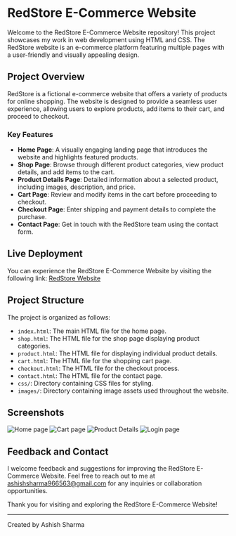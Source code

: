 # RedStore E-Commerce Website

Welcome to the RedStore E-Commerce Website repository! This project showcases my work in web development using HTML and CSS. The RedStore website is an e-commerce platform featuring multiple pages with a user-friendly and visually appealing design.

## Project Overview

RedStore is a fictional e-commerce website that offers a variety of products for online shopping. The website is designed to provide a seamless user experience, allowing users to explore products, add items to their cart, and proceed to checkout.

### Key Features

- **Home Page**: A visually engaging landing page that introduces the website and highlights featured products.
- **Shop Page**: Browse through different product categories, view product details, and add items to the cart.
- **Product Details Page**: Detailed information about a selected product, including images, description, and price.
- **Cart Page**: Review and modify items in the cart before proceeding to checkout.
- **Checkout Page**: Enter shipping and payment details to complete the purchase.
- **Contact Page**: Get in touch with the RedStore team using the contact form.

## Live Deployment

You can experience the RedStore E-Commerce Website by visiting the following link: [RedStore Website](https://atharvbadekar.github.io/Web_development_Internship_task/(https://atharvbadekar.github.io/Web_development_Internship/))

## Project Structure

The project is organized as follows:

- `index.html`: The main HTML file for the home page.
- `shop.html`: The HTML file for the shop page displaying product categories.
- `product.html`: The HTML file for displaying individual product details.
- `cart.html`: The HTML file for the shopping cart page.
- `checkout.html`: The HTML file for the checkout process.
- `contact.html`: The HTML file for the contact page.
- `css/`: Directory containing CSS files for styling.
- `images/`: Directory containing image assets used throughout the website.

## Screenshots

![Home page](https://github.com/atharvbadekar/Web_development_Internship_task/blob/8d61d4d65579e5a0d763abb06c592036d4c46a1f/screenshots/Cart.png)
![Cart page](https://github.com/atharvbadekar/Web_development_Internship_task/blob/8d61d4d65579e5a0d763abb06c592036d4c46a1f/screenshots/Login%20page.png)
![Product Details](https://github.com/atharvbadekar/Web_development_Internship_task/blob/8d61d4d65579e5a0d763abb06c592036d4c46a1f/screenshots/Product%20details.png)
![Login page](https://github.com/atharvbadekar/Web_development_Internship_task/blob/8d61d4d65579e5a0d763abb06c592036d4c46a1f/screenshots/home.png)

## Feedback and Contact

I welcome feedback and suggestions for improving the RedStore E-Commerce Website. Feel free to reach out to me at ashishsharma966563@gmail.com for any inquiries or collaboration opportunities.

Thank you for visiting and exploring the RedStore E-Commerce Website!

---
Created by Ashish Sharma
